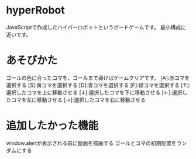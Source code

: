 # hyperRobot
JavaScriptで作成したハイパーロボットというボードゲームです。
最小構成に近いです。


# あそびかた
ゴールの色に合ったコマを、ゴールまで導けばゲームクリアです。
[A]:赤コマを選択する
[S]:黄コマを選択する
[D]:青コマを選択する
[F]:緑コマを選択する
[↑]:選択したコマを上に移動させる
[↓]:選択したコマを下に移動させる
[←]:選択したコマを左に移動させる
[→]:選択したコマを右に移動させる


# 追加したかった機能
window.alertが表示される前に盤面を描画する
ゴールとコマの初期配置をランダムにする
